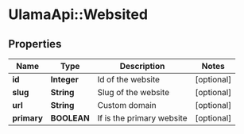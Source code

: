 # UlamaApi::Websited

## Properties
Name | Type | Description | Notes
------------ | ------------- | ------------- | -------------
**id** | **Integer** | Id of the website | [optional] 
**slug** | **String** | Slug of the website | [optional] 
**url** | **String** | Custom domain | [optional] 
**primary** | **BOOLEAN** | If is the primary website | [optional] 

